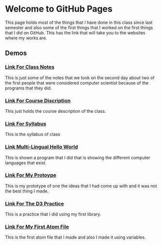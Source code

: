 # Welcome to GitHub Pages

This page holds most of the things that I have done in this class since last semester and also some of the first things that I worked on the first things that I did on GitHub. This has the link that will take you to the websites where my works are.

## Demos

### [Link For Class Notes](https://github.com/matajua000/IB-CS-Repository/blob/master/Class%20Notes.md)

This is just some of the notes that we took on the second day about two of the first people that were considered computer scientist because of the programs that they did.

### [Link For Course Discription](https://github.com/matajua000/IB-CS-Repository/blob/master/IB%20CS%20Course%20Description.md)

This just holds the course description of the class.

### [Link For Syllabus](https://github.com/matajua000/IB-CS-Repository/blob/master/IB%20CS%20Syllabus.md)

This is the syllabus of class

### [Link Multi-Lingual Hello World](https://matajua000.github.io/IB-CS-Repository/Multi-Language-Hello-World.HTML)

This is shown a program that I did that is showing the different computer languages that exist.

### [Link For My Protoype](https://matajua000.github.io/IB-CS-Repository/Prototype.html)

This is my prototype of one the ideas that I had come up with and it was not the best thing I made.

### [Link For The D3 Practice](https://matajua000.github.io/IB-CS-Repository/D3_Practice.html)

This is a practice that I did using my first library.

### [Link For My First Atom File](https://matajua000.github.io/IB-CS-Repository/My_First_Atom_File.html)

This is the first atom file that I made and also I made it using variables.
